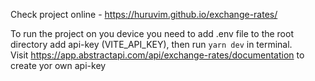 Check project online - https://huruvim.github.io/exchange-rates/

To run the project on you device you need to add .env file to the root directory add api-key (VITE_API_KEY), then run `yarn dev` in terminal.  
Visit https://app.abstractapi.com/api/exchange-rates/documentation to create yor own api-key
